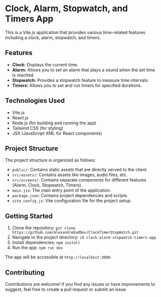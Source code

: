 # Clock, Alarm, Stopwatch, and Timers App

This is a Vite.js application that provides various time-related features including a clock, alarm, stopwatch, and timers.

## Features

- **Clock:** Displays the current time.
- **Alarm:** Allows you to set an alarm that plays a sound when the set time is reached.
- **Stopwatch:** Provides a stopwatch feature to measure time intervals.
- **Timers:** Allows you to set and run timers for specified durations.

## Technologies Used

- Vite.js
- React.js
- Node.js (for building and running the app)
- Tailwind CSS (for styling)
- JSX (JavaScript XML for React components)

## Project Structure

The project structure is organized as follows:

- `public/`: Contains static assets that are directly served to the client.
- `src/assets/`: Contains assets like images, audio files, etc.
- `src/screens/`: Contains separate components for different features (Alarm, Clock, Stopwatch, Timers).
- `main.jsx`: The main entry point of the application.
- `package.json`: Contains project dependencies and scripts.
- `vite.config.js`: Vite configuration file for the project setup.

## Getting Started

1. Clone the repository: `git clone https://github.com/AlexandreEadDev/ClockTimerStopWatch.git`
2. Navigate to the project directory: `cd clock-alarm-stopwatch-timers-app`
3. Install dependencies: `npm install`
4. Run the app: `npm run dev`

The app will be accessible at `http://localhost:3000`.

## Contributing

Contributions are welcome! If you find any issues or have improvements to suggest, feel free to create a pull request or submit an issue.


